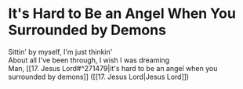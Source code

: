 # It's Hard to Be an Angel When You Surrounded by Demons

Sittin' by myself, I'm just thinkin'  
About all I've been through, I wish I was dreaming  
Man, [[17. Jesus Lord#^271479|it's hard to be an angel when you surrounded by demons]] ([[17. Jesus Lord|Jesus Lord]])
